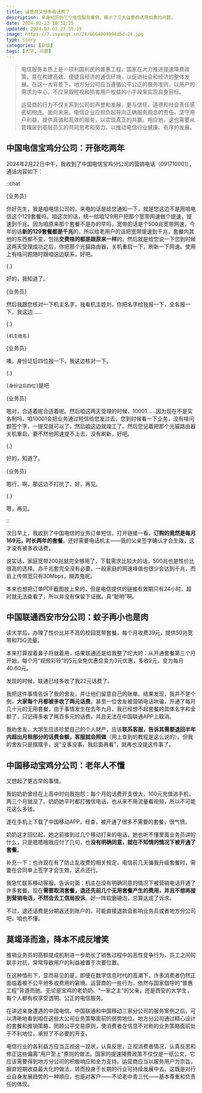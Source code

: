 ```yaml
---
title: 运营商又想多收话费了
description: 亲身经历的三个电信服务案例，揭示了三大运营商诱导扣费的问题。
date: 2024-02-23 18:32:25
updated: 2024-03-01 23:55:19
image: https://7.isyangs.cn/24/6664009994d5d-24.jpg
type: story
categories: [杂谈]
tags: [大学, 问题]
---
```


> 电信服务本质上是一项利国利民的普惠工程。国家在大力推进提速降费政策，意在构建高效、便捷且经济的通信环境，以促进社会和经济的整体发展。在这一大背景下，地方分公司应当遵循公平公正的服务准则，以用户的需求为中心，不应采取短视和损害用户权益的小手段来实现自身目标。
>
> 运营商的行为不仅关系到公司的声誉和发展，更与信任、道德和社会责任感密切相连。面向未来，电信企业应担负起导向正确服务观念的责任，坚守用户利益，提供真诚和高效的服务，以实现真正的共赢。相应地，这也需要从管理层到基层员工的共同思考和努力，以推动电信行业健康、有序的发展。

## 中国电信宝鸡分公司：开张吃两年

2024年2月22日中午，我收到了中国电信宝鸡分公司的营销电话（091710001），通话内容如下：

::chat

{业务员}

你好先生，我是咱电信公司的，来电的话是给您通知一下，就是您这边不是用咱电信这个129套餐吗。咱这次的话，统一给咱129用户把那个宽带网速做个提速，提速到千兆。因为咱原来那个套餐不是办的早吗，宽带的话是个500兆宽带网速，今年的话**新的129套餐都是千兆**的，所以给老用户的话把宽带提速到千兆，套餐内其他的东西都不变，包括**交费啥的都是跟原来一样**的。然后就是给您说一下您到时候这两天受理成功之后，你把那个光猫路由器，关机重启一下，刷新一下网速。使用上有啥问题随时跟咱这边联系，好吧。

{.}

好的，我知道了。

{业务员}

然后我跟您核对一下机主名字，我看机主姓刘，你把名字给我报一下，全名报一下，我这边……

{.}

`[机主姓名]`

{业务员}

噢，身份证后四位报一下，我这边核对一下。

{.}

`[身份证后四位]`是吧

{业务员}

嗯对，合适着呢合适着呢。然后咱这两天受理的时候，10001……因为现在不是实名制吗，咱10001会把业务通过短信给您发过去，您到时候看一下业务，没有啥问题签个字，一提交就可以了，然后咱这边就竣工了。然后您记着把那个光猫路由器关机重启，要不然他网速提不上去，没有刷新，好吧。

{.}

好的，知道了。

{业务员}

嗯行，啊，那这边不打扰了。好，再见。

{.}

嗯，再见。

::

次日早上，我收到了中国电信的业务订单短信，打开链接一看，**订购的竟然是每月169元，时长两年的套餐**。还好需要电话机主——我的父亲签字确认才会生效，这才没有被多收话费。

说实话，家庭宽带200兆就完全够用了，下载需求比较大的话，500兆也是性价比很高的选择。办千兆套完全没有必要，一般家庭的网速峰值也很少会达到千兆，而且上传带宽只有30Mbps，糊弄鬼呢。

本来也想把订单PDF截图放上来的，但是电信提供的链接有效期只有24小时，超时就无法查看了，所以并没有保留下证据。真“聪明”啊。

## 中国联通西安市分公司：蚊子再小也是肉

读大学后，办理了性价比并不高的校园宽带套餐，每个月收费39元，提供50兆宽带和75G流量。

本来打算捏着鼻子将就着用，结果联通还是给我整了坨大的：从开通套餐第三个月开始，每个月“视频彩铃”的5元全免优惠会变为3元优惠，多收2元，变为每月40.60元。

发现的时候，联通已经多收了我22元话费了。

我把这件事情告诉了我的舍友，并让他们留意自己的账单。结果发现，我并不是个例，**大家每个月都被多收了两元话费**。甚至一位舍友被营销电话哄骗，开通了每月几十元的无用套餐，由于事情发生在去年九月，我已经想不起套餐的具体名字和金额了，只记得多收了两百多元的话费，并且无法在中国联通APP上取消。

我劝舍友，大学生应该珍爱自己的个人财产，应该**联系客服，告诉其需要退回半年内超出月租部分的话费金额，客服就会照做**（网上查到的教程是这么说的）。但我的舍友只是摆摆手，说“没事没事，我后面再看”，就再也没提这件事了。

## 中国移动宝鸡分公司：老年人不懂

又想起了更古早的事情。

我的奶奶曾经在上高中时向我抱怨：每个月的话费开支很大，100元充值进手机，两三个月就没了。奶奶她平时都打微信电话，也从来不用流量看视频，所以不可能花这么多钱。

遂在手机上下载了中国移动APP，经查，被开通了很多不需要的套餐，很气愤。

奶奶这才回忆起，她之前接到过几个移动打来的电话，她也听不懂里面业务员讲的什么，只是嗯嗯哦哦应付了几句，也**没有明确同意，就在不知情的情况下被开通了套餐**。

补充一下：也许现在有了防止乱收费的相关规定，电信前几天骗我升级套餐时，需要在合同单上签字才会生效，这点还行。

我急忙联系移动客服，告诉对面：机主在没有明确同意的情况下被营销电话开通了许多套餐，现在**需要取消套餐，退还先前几个无用套餐产生的费用，并且不想再接到营销电话，不然会去工信局投诉**。好一阵软磨硬泡，总算达成了诉求。

不过，退还话费是分期返还到账户的。可能直接退款会影响业务员或者地方分公司吧，咱也不懂。

## 莫竭泽而渔，降本不成反增笑

推销业务员的高额提成机制进一步助长了销售过程中的恶性竞争行为，员工之间的联手对抗，常常导致用户的利益被置于次要位置。

在这种情形下，显而易见的是，即便在数字信息时代的高潮下，许多消费者仍然正面临着被不公平地多收费用的窘境。运营商的一些行为，依然与国家倡导的“普惠工程”背道而驰。无论是宝鸡的老奶奶、“一家之主”的父亲，还是西安的大学生，每个人都有权享受透明、公正的电信服务。

在讲述亲身遭遇的中国电信、中国联通和中国移动三家分公司的服务案例之后，可以清晰地看到咱在这些大公司业务策略面前的弱势地位。地方分公司通过精心设计的套餐和推销策略，罔顾公平交易原则，使消费者在信息不对称的业务策略面前处于不利地位，承担了不必要的开支。

电信行业的各利益方应当正视这一现状，认真反思，正视消费者情况，认真反思和修正这些偏离“用户至上”原则的做法。国家的提速降费政策不仅仅是一纸公文，它应该需要得到地方分公司的积极响应和全力支持。运营商应当以服务用户为宗旨，摒弃短期收益最大化的做法，转而投身于长期的行业可持续发展中去。这既是对行业自身发展趋势的一种顺应，也是对客户——不论老中青三代——基本尊重和负责任的体现。
